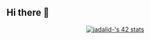 ## Hi there 👋

<p align="center">
<a href="https://github.com/oakoudad/badge42"><img src="https://badge.mediaplus.ma/darkblue/jadalid-?1337Badge=off&UM6P=off" alt="jadalid-'s 42 stats" /></a>
</p>
